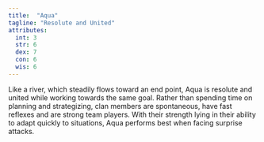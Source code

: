 ```yaml
---
title:  "Aqua"
tagline: "Resolute and United"
attributes:
  int: 3
  str: 6
  dex: 7
  con: 6
  wis: 6
---
```


Like a river, which steadily flows toward an end point, Aqua is resolute and united while working towards the same goal. Rather than spending time on planning and strategizing, clan members are spontaneous, have fast reflexes and are strong team players. With their strength lying in their ability to adapt quickly to situations, Aqua performs best when facing surprise attacks.
